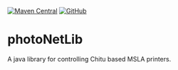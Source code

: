 [![Maven Central](https://img.shields.io/maven-central/v/de.sg-o.lib/photoNet.svg?label=Maven%20Central)](https://search.maven.org/search?q=g:%22de.sg-o.lib%22%20AND%20a:%22photoNet%22)
[![GitHub](https://img.shields.io/github/license/SG-O/photoNetLib?color=blue)](https://github.com/SG-O/photoNetLib/blob/master/LICENSE)

# photoNetLib

A java library for controlling Chitu based MSLA printers.
